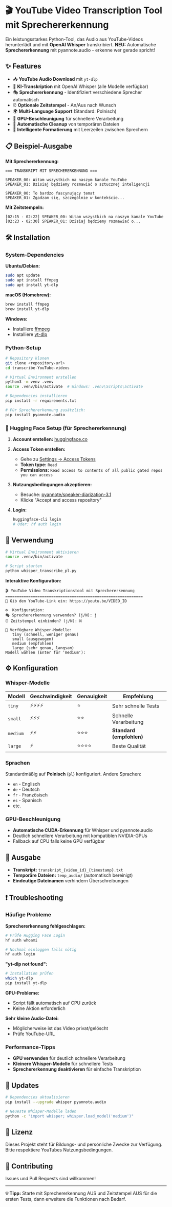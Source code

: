# 🎬 YouTube Video Transcription Tool mit Sprechererkennung

Ein leistungsstarkes Python-Tool, das Audio aus YouTube-Videos herunterlädt und mit **OpenAI Whisper** transkribiert. **NEU:** Automatische **Sprechererkennung** mit pyannote.audio - erkenne wer gerade spricht!

## ✨ Features

- 📥 **YouTube Audio Download** mit `yt-dlp`
- 🧠 **KI-Transkription** mit OpenAI Whisper (alle Modelle verfügbar)
- 🎭 **Sprechererkennung** - Identifiziert verschiedene Sprecher automatisch
- ⏰ **Optionale Zeitstempel** - An/Aus nach Wunsch
- 🌍 **Multi-Language Support** (Standard: Polnisch)
- 🚀 **GPU-Beschleunigung** für schnellere Verarbeitung
- 🧹 **Automatische Cleanup** von temporären Dateien
- 📝 **Intelligente Formatierung** mit Leerzeilen zwischen Sprechern

## 📋 Beispiel-Ausgabe

**Mit Sprechererkennung:**

```
=== TRANSKRIPT MIT SPRECHERERKENNUNG ===

SPEAKER_00: Witam wszystkich na naszym kanale YouTube
SPEAKER_01: Dzisiaj będziemy rozmawiać o sztucznej inteligencji

SPEAKER_00: To bardzo fascynujący temat
SPEAKER_01: Zgadzam się, szczególnie w kontekście...
```

**Mit Zeitstempeln:**

```
[02:15 - 02:22] SPEAKER_00: Witam wszystkich na naszym kanale YouTube
[02:23 - 02:30] SPEAKER_01: Dzisiaj będziemy rozmawiać o...
```

## 🛠️ Installation

### System-Dependencies

**Ubuntu/Debian:**

```bash
sudo apt update
sudo apt install ffmpeg
sudo apt install yt-dlp
```

**macOS (Homebrew):**

```bash
brew install ffmpeg
brew install yt-dlp
```

**Windows:**

- Installiere [ffmpeg](https://ffmpeg.org/download.html)
- Installiere [yt-dlp](https://github.com/yt-dlp/yt-dlp)

### Python-Setup

```bash
# Repository klonen
git clone <repository-url>
cd transcribe-YouTube-videos

# Virtual Environment erstellen
python3 -m venv .venv
source .venv/bin/activate  # Windows: .venv\Scripts\activate

# Dependencies installieren
pip install -r requirements.txt

# Für Sprechererkennung zusätzlich:
pip install pyannote.audio
```

### 🔑 Hugging Face Setup (für Sprechererkennung)

1. **Account erstellen:** [huggingface.co](https://huggingface.co)

2. **Access Token erstellen:**

   - Gehe zu [Settings → Access Tokens](https://huggingface.co/settings/tokens)
   - **Token type:** `Read`
   - **Permissions:** `Read access to contents of all public gated repos you can access`

3. **Nutzungsbedingungen akzeptieren:**

   - Besuche: [pyannote/speaker-diarization-3.1](https://hf.co/pyannote/speaker-diarization-3.1)
   - Klicke "Accept and access repository"

4. **Login:**
   ```bash
   huggingface-cli login
   # Oder: hf auth login
   ```

## 🚀 Verwendung

```bash
# Virtual Environment aktivieren
source .venv/bin/activate

# Script starten
python whisper_transcribe_pl.py
```

**Interaktive Konfiguration:**

```
🎬 YouTube Video Transkriptionstool mit Sprechererkennung
============================================================
🔗 Gib den YouTube-Link ein: https://youtu.be/VIDEO_ID

⚙️  Konfiguration:
🎭 Sprechererkennung verwenden? (j/N): j
⏰ Zeitstempel einbinden? (j/N): N

🧠 Verfügbare Whisper-Modelle:
   tiny (schnell, weniger genau)
   small (ausgewogen)
   medium (empfohlen)
   large (sehr genau, langsam)
Modell wählen (Enter für 'medium'):
```

## ⚙️ Konfiguration

### Whisper-Modelle

| Modell   | Geschwindigkeit | Genauigkeit | Empfehlung               |
| -------- | --------------- | ----------- | ------------------------ |
| `tiny`   | ⚡⚡⚡⚡        | ⭐          | Sehr schnelle Tests      |
| `small`  | ⚡⚡⚡          | ⭐⭐        | Schnelle Verarbeitung    |
| `medium` | ⚡⚡            | ⭐⭐⭐      | **Standard (empfohlen)** |
| `large`  | ⚡              | ⭐⭐⭐⭐    | Beste Qualität           |

### Sprachen

Standardmäßig auf **Polnisch** (`pl`) konfiguriert. Andere Sprachen:

- `en` - Englisch
- `de` - Deutsch
- `fr` - Französisch
- `es` - Spanisch
- etc.

### GPU-Beschleunigung

- **Automatische CUDA-Erkennung** für Whisper und pyannote.audio
- Deutlich schnellere Verarbeitung mit kompatiblen NVIDIA-GPUs
- Fallback auf CPU falls keine GPU verfügbar

## 📁 Ausgabe

- **Transkript:** `transkript_{video_id}_{timestamp}.txt`
- **Temporäre Dateien:** `temp_audio/` (automatisch bereinigt)
- **Eindeutige Dateinamen** verhindern Überschreibungen

## ❗ Troubleshooting

### Häufige Probleme

**Sprechererkennung fehlgeschlagen:**

```bash
# Prüfe Hugging Face Login
hf auth whoami

# Nochmal einloggen falls nötig
hf auth login
```

**"yt-dlp not found":**

```bash
# Installation prüfen
which yt-dlp
pip install yt-dlp
```

**GPU-Probleme:**

- Script fällt automatisch auf CPU zurück
- Keine Aktion erforderlich

**Sehr kleine Audio-Datei:**

- Möglicherweise ist das Video privat/gelöscht
- Prüfe YouTube-URL

### Performance-Tipps

- **GPU verwenden** für deutlich schnellere Verarbeitung
- **Kleinere Whisper-Modelle** für schnellere Tests
- **Sprechererkennung deaktivieren** für einfache Transkription

## 🔄 Updates

```bash
# Dependencies aktualisieren
pip install --upgrade whisper pyannote.audio

# Neueste Whisper-Modelle laden
python -c "import whisper; whisper.load_model('medium')"
```

## 📄 Lizenz

Dieses Projekt steht für Bildungs- und persönliche Zwecke zur Verfügung. Bitte respektiere YouTubes Nutzungsbedingungen.

## 🤝 Contributing

Issues und Pull Requests sind willkommen!

---

**💡 Tipp:** Starte mit Sprechererkennung AUS und Zeitstempel AUS für die ersten Tests, dann erweitere die Funktionen nach Bedarf.
